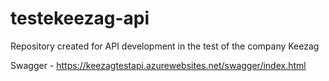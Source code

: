 # testekeezag-api
Repository created for API development in the test of the company Keezag


Swagger - https://keezagtestapi.azurewebsites.net/swagger/index.html
